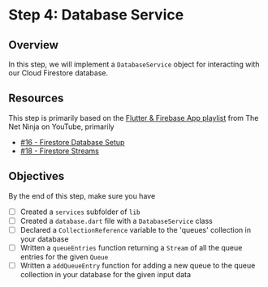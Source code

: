 # Step 4: Database Service

## Overview
In this step, we will implement a `DatabaseService` object for interacting with our Cloud Firestore database.

## Resources

This step is primarily based on the [Flutter & Firebase App playlist](https://youtube.com/playlist?list=PL4cUxeGkcC9j--TKIdkb3ISfRbJeJYQwC) from The Net Ninja on YouTube, primarily
- [#16 - Firestore Database Setup](https://youtu.be/mtNA1neFNVo)
- [#18 - Firestore Streams](https://youtu.be/10PcEkQsF9Y)

## Objectives
By the end of this step, make sure you have
- [ ] Created a `services` subfolder of `lib`
- [ ] Created a `database.dart` file with a `DatabaseService` class
- [ ] Declared a `CollectionReference` variable to the 'queues' collection in your database
- [ ] Written a `queueEntries` function returning a `Stream` of all the queue entries for the given `Queue`
- [ ] Written a `addQueueEntry` function for adding a new queue to the queue collection in your database for the given input data
